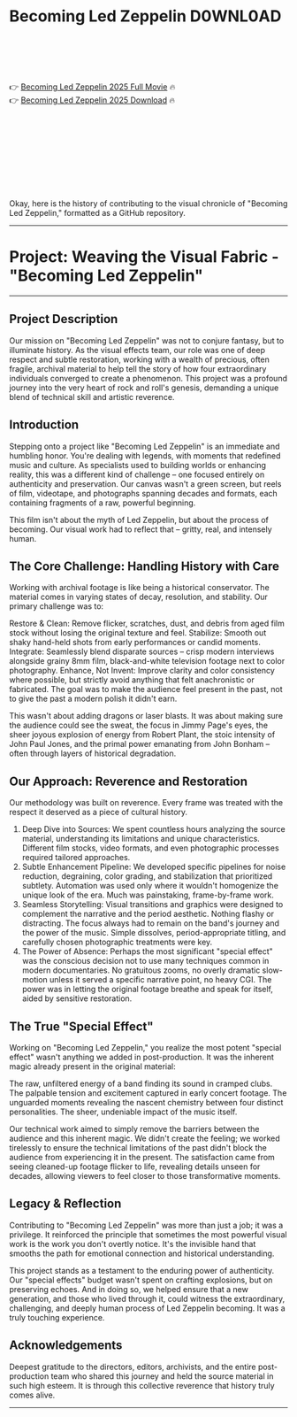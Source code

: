 # Becoming Led Zeppelin D0WNL0AD

<br><br><br><br>


👉 <a href="https://Greg-nighnoxchauni1989.github.io/uictsbvxcq/">Becoming Led Zeppelin 2025 Full Movie</a> 🔥
<br>
👉 <a href="https://Greg-nighnoxchauni1989.github.io/uictsbvxcq/">Becoming Led Zeppelin 2025 Download</a> 🔥


<br><br><br><br><br><br><br><br>


Okay, here is the history of contributing to the visual chronicle of "Becoming Led Zeppelin," formatted as a GitHub repository.

---

# Project: Weaving the Visual Fabric - "Becoming Led Zeppelin"

---

## Project Description

Our mission on "Becoming Led Zeppelin" was not to conjure fantasy, but to illuminate history. As the visual effects team, our role was one of deep respect and subtle restoration, working with a wealth of precious, often fragile, archival material to help tell the story of how four extraordinary individuals converged to create a phenomenon. This project was a profound journey into the very heart of rock and roll's genesis, demanding a unique blend of technical skill and artistic reverence.

## Introduction

Stepping onto a project like "Becoming Led Zeppelin" is an immediate and humbling honor. You're dealing with legends, with moments that redefined music and culture. As specialists used to building worlds or enhancing reality, this was a different kind of challenge – one focused entirely on authenticity and preservation. Our canvas wasn't a green screen, but reels of film, videotape, and photographs spanning decades and formats, each containing fragments of a raw, powerful beginning.

This film isn't about the myth of Led Zeppelin, but about the process of becoming. Our visual work had to reflect that – gritty, real, and intensely human.

## The Core Challenge: Handling History with Care

Working with archival footage is like being a historical conservator. The material comes in varying states of decay, resolution, and stability. Our primary challenge was to:

   Restore & Clean: Remove flicker, scratches, dust, and debris from aged film stock without losing the original texture and feel.
   Stabilize: Smooth out shaky hand-held shots from early performances or candid moments.
   Integrate: Seamlessly blend disparate sources – crisp modern interviews alongside grainy 8mm film, black-and-white television footage next to color photography.
   Enhance, Not Invent: Improve clarity and color consistency where possible, but strictly avoid anything that felt anachronistic or fabricated. The goal was to make the audience feel present in the past, not to give the past a modern polish it didn't earn.

This wasn't about adding dragons or laser blasts. It was about making sure the audience could see the sweat, the focus in Jimmy Page's eyes, the sheer joyous explosion of energy from Robert Plant, the stoic intensity of John Paul Jones, and the primal power emanating from John Bonham – often through layers of historical degradation.

## Our Approach: Reverence and Restoration

Our methodology was built on reverence. Every frame was treated with the respect it deserved as a piece of cultural history.

1.  Deep Dive into Sources: We spent countless hours analyzing the source material, understanding its limitations and unique characteristics. Different film stocks, video formats, and even photographic processes required tailored approaches.
2.  Subtle Enhancement Pipeline: We developed specific pipelines for noise reduction, degraining, color grading, and stabilization that prioritized subtlety. Automation was used only where it wouldn't homogenize the unique look of the era. Much was painstaking, frame-by-frame work.
3.  Seamless Storytelling: Visual transitions and graphics were designed to complement the narrative and the period aesthetic. Nothing flashy or distracting. The focus always had to remain on the band's journey and the power of the music. Simple dissolves, period-appropriate titling, and carefully chosen photographic treatments were key.
4.  The Power of Absence: Perhaps the most significant "special effect" was the conscious decision not to use many techniques common in modern documentaries. No gratuitous zooms, no overly dramatic slow-motion unless it served a specific narrative point, no heavy CGI. The power was in letting the original footage breathe and speak for itself, aided by sensitive restoration.

## The True "Special Effect"

Working on "Becoming Led Zeppelin," you realize the most potent "special effect" wasn't anything we added in post-production. It was the inherent magic already present in the original material:

   The raw, unfiltered energy of a band finding its sound in cramped clubs.
   The palpable tension and excitement captured in early concert footage.
   The unguarded moments revealing the nascent chemistry between four distinct personalities.
   The sheer, undeniable impact of the music itself.

Our technical work aimed to simply remove the barriers between the audience and this inherent magic. We didn't create the feeling; we worked tirelessly to ensure the technical limitations of the past didn't block the audience from experiencing it in the present. The satisfaction came from seeing cleaned-up footage flicker to life, revealing details unseen for decades, allowing viewers to feel closer to those transformative moments.

## Legacy & Reflection

Contributing to "Becoming Led Zeppelin" was more than just a job; it was a privilege. It reinforced the principle that sometimes the most powerful visual work is the work you don't overtly notice. It's the invisible hand that smooths the path for emotional connection and historical understanding.

This project stands as a testament to the enduring power of authenticity. Our "special effects" budget wasn't spent on crafting explosions, but on preserving echoes. And in doing so, we helped ensure that a new generation, and those who lived through it, could witness the extraordinary, challenging, and deeply human process of Led Zeppelin becoming. It was a truly touching experience.

## Acknowledgements

Deepest gratitude to the directors, editors, archivists, and the entire post-production team who shared this journey and held the source material in such high esteem. It is through this collective reverence that history truly comes alive.

---

